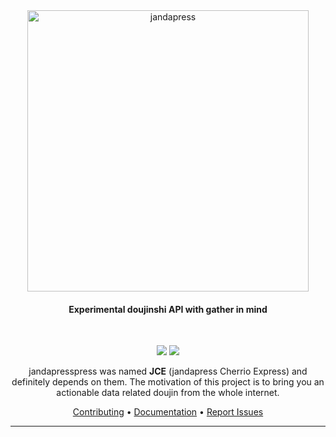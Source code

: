 <div align="center">
<a href="https://janda.mod.land"><img width="450" src="https://cdn.discordapp.com/attachments/952117487166705747/984060462205399050/jandap.png" alt="jandapress"></a>

<h4 align="center">Experimental doujinshi API with gather in mind</h4>
<br>
<p align="center">
	<a href="https://github.com/sinkaroid/jandapress/actions/workflows/status.yml"><img src="https://github.com/sinkaroid/jandapress/actions/workflows/status.yml/badge.svg"></a>
	<a href="https://codeclimate.com/github/sinkaroid/jandapress/maintainability"><img src="https://api.codeclimate.com/v1/badges/829b8fe63ab78a425f0b/maintainability" /></a>
</p>

jandapresspress was named **JCE** (jandapress Cherrio Express) and definitely depends on them. The motivation of this project is to bring you an actionable data related doujin from the whole internet.

<a href="https://github.com/sinkaroid/jandapress/blob/master/CONTRIBUTING.md">Contributing</a> •
<a href="https://github.com/sinkaroid/jandapress/blob/master/README.md#routing">Documentation</a> •
<a href="https://github.com/sinkaroid/jandapress/issues/new/choose">Report Issues</a>
</div>

---